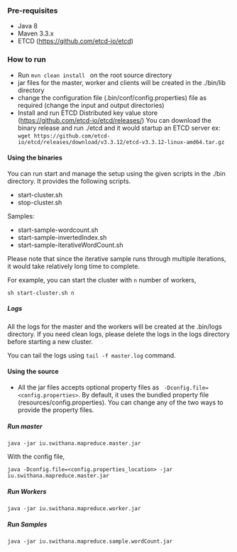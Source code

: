 ### Pre-requisites
- Java 8
- Maven 3.3.x
- ETCD (https://github.com/etcd-io/etcd)

### How to run
- Run ```mvn clean install ``` on the root source directory
- jar files for the master, worker and clients will be created in the ./bin/lib directory
- change the configuration file (.bin/conf/config.properties) file as required (change the input and output directories)
- Install and run ETCD Distributed key value store (https://github.com/etcd-io/etcd/releases/)
You can download the binary release and run ./etcd and it would startup an ETCD server
ex:
```wget https://github.com/etcd-io/etcd/releases/download/v3.3.12/etcd-v3.3.12-linux-amd64.tar.gz```

#### Using the binaries
You can run start and manage the setup using the given scripts in the ./bin directory. It provides the following scripts.
- start-cluster.sh
- stop-cluster.sh

Samples:
- start-sample-wordcount.sh
- start-sample-invertedIndex.sh
- start-sample-iterativeWordCount.sh

Please note that since the iterative sample runs through multiple iterations, it would take relatively long time to complete. 

For example, you can start the cluster with ```n``` number of workers, 
```
sh start-cluster.sh n
```

##### Logs
All the logs for the master and the workers will be created at the .bin/logs directory. 
If you need clean logs, please delete the logs in the logs directory before starting a new cluster. 

You can tail the logs using ```tail -f master.log``` command. 

#### Using the source
- All the jar files accepts optional property files as
``` -Dconfig.file=<config.properties>```. By default, it uses the bundled property file (resources/config.properties).
You can change any of the two ways to provide the property files. 

##### Run master
```
java -jar iu.swithana.mapreduce.master.jar
```

With the config file, 
```
java -Dconfig.file=<config.properties_location> -jar iu.swithana.mapreduce.master.jar
```

##### Run Workers
```
java -jar iu.swithana.mapreduce.worker.jar
```

##### Run Samples
```
java -jar iu.swithana.mapreduce.sample.wordCount.jar
```
 